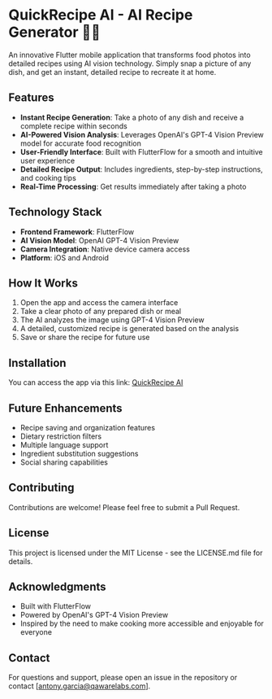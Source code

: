 # QuickRecipe AI - AI Recipe Generator 🍳📸

An innovative Flutter mobile application that transforms food photos into detailed recipes using AI vision technology. Simply snap a picture of any dish, and get an instant, detailed recipe to recreate it at home.

## Features

- **Instant Recipe Generation**: Take a photo of any dish and receive a complete recipe within seconds
- **AI-Powered Vision Analysis**: Leverages OpenAI's GPT-4 Vision Preview model for accurate food recognition
- **User-Friendly Interface**: Built with FlutterFlow for a smooth and intuitive user experience
- **Detailed Recipe Output**: Includes ingredients, step-by-step instructions, and cooking tips
- **Real-Time Processing**: Get results immediately after taking a photo

## Technology Stack

- **Frontend Framework**: FlutterFlow
- **AI Vision Model**: OpenAI GPT-4 Vision Preview
- **Camera Integration**: Native device camera access
- **Platform**: iOS and Android

## How It Works

1. Open the app and access the camera interface
2. Take a clear photo of any prepared dish or meal
3. The AI analyzes the image using GPT-4 Vision Preview
4. A detailed, customized recipe is generated based on the analysis
5. Save or share the recipe for future use

## Installation

You can access the app via this link: [QuickRecipe AI](https://quick-recipe-a-i-oc02bb.flutterflow.app/)

## Future Enhancements

- Recipe saving and organization features
- Dietary restriction filters
- Multiple language support
- Ingredient substitution suggestions
- Social sharing capabilities

## Contributing

Contributions are welcome! Please feel free to submit a Pull Request.

## License

This project is licensed under the MIT License - see the LICENSE.md file for details.

## Acknowledgments

- Built with FlutterFlow
- Powered by OpenAI's GPT-4 Vision Preview
- Inspired by the need to make cooking more accessible and enjoyable for everyone

## Contact

For questions and support, please open an issue in the repository or contact [antony.garcia@qawarelabs.com].
